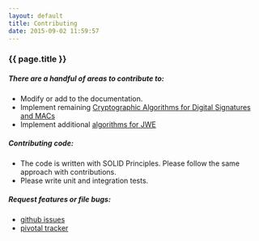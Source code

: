 ```yaml
---
layout: default
title: Contributing
date: 2015-09-02 11:59:57
---
```


### {{ page.title }} ###

##### There are a handful of areas to contribute to: #####

- Modify or add to the documentation.
- Implement remaining [Cryptographic Algorithms for Digital Signatures and MACs](https://tools.ietf.org/html/rfc7518#section-3)
- Implement additional [algorithms for JWE](https://tools.ietf.org/html/rfc7518#section-4.1)


##### Contributing code: #####

- The code is written with SOLID Principles. Please follow the same approach with contributions.
- Please write unit and integration tests.


##### Request features or file bugs: #####

- [github issues](https://github.com/RootServices/jwt/issues)
- [pivotal tracker](https://www.pivotaltracker.com/n/projects/1404556)
